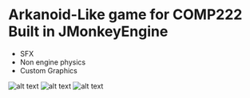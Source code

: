 # Arkanoid-Like game for COMP222 Built in JMonkeyEngine

* SFX
* Non engine physics
* Custom Graphics

![alt text](https://i.gyazo.com/f895c888409bd7a3ba346d8aed9cb8d0.png "Starting the game")
![alt text](https://i.gyazo.com/a71f85ff7a74c06d2842894d2e263870.png "Arrow Pointing")
![alt text](https://i.gyazo.com/a4f1f01e06d577d90a614f59f20e9193.png "Paused Game")
